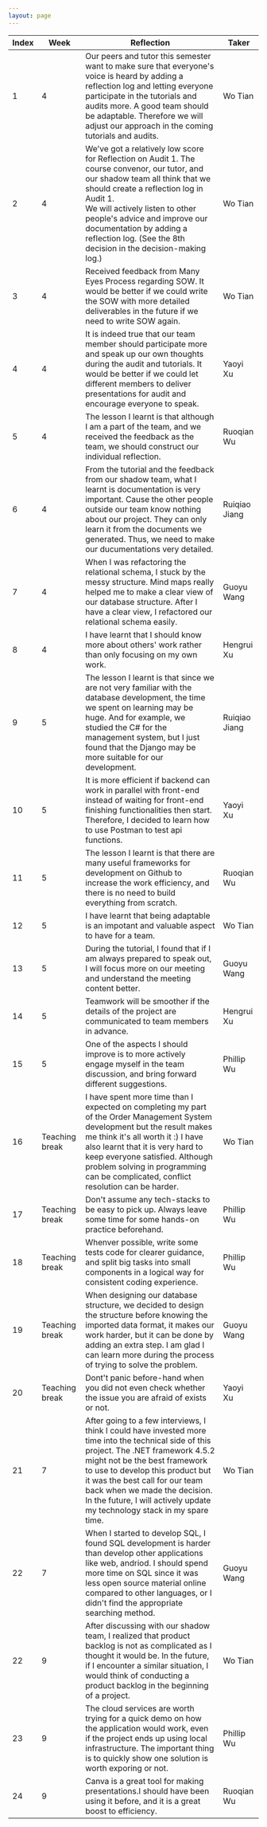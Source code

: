 ```yaml
---
layout: page
---
```


| **Index** | **Week**       | **Reflection**                                                                                                                                                                                                                                                                                                                                              | **Taker**     |
| --------- | -------------- | ----------------------------------------------------------------------------------------------------------------------------------------------------------------------------------------------------------------------------------------------------------------------------------------------------------------------------------------------------------- | ------------- |
| 1         | 4              | Our peers and tutor this semester want to make sure that everyone's voice is heard by adding a reflection log and letting everyone participate in the tutorials and audits more. A good team should be adaptable. Therefore we will adjust our approach in the coming tutorials and audits.                                                                 | Wo Tian       |
| 2         | 4              | We've got a relatively low score for Reflection on Audit 1. The course convenor, our tutor, and our shadow team all think that we should create a reflection log in Audit 1. <br/> We will actively listen to other people's advice and improve our documentation by adding a reflection log. (See the 8th decision in the decision-making log.)            | Wo Tian       |
| 3         | 4              | Received feedback from Many Eyes Process regarding SOW. It would be better if we could write the SOW with more detailed deliverables in the future if we need to write SOW again.                                                                                                                                                                           | Wo Tian       |
| 4         | 4              | It is indeed true that our team member should participate more and speak up our own thoughts during the audit and tutorials. It would be better if we could let different members to deliver presentations for audit and encourage everyone to speak.                                                                                                       | Yaoyi Xu      |
| 5         | 4              | The lesson I learnt is that although I am a part of the team, and we received the feedback as the team, we should construct our individual reflection.                                                                                                                                                                                                      | Ruoqian Wu    |
| 6         | 4              | From the tutorial and the feedback from our shadow team, what I learnt is documentation is very important. Cause the other people outside our team know nothing about our project. They can only learn it from the documents we generated. Thus, we need to make our ducumentations very detailed.                                                          | Ruiqiao Jiang |
| 7         | 4              | When I was refactoring the relational schema, I stuck by the messy structure. Mind maps really helped me to make a clear view of our database structure. After I have a clear view, I refactored our relational schema easily.                                                                                                                              | Guoyu Wang    |
| 8         | 4              | I have learnt that I should know more about others' work rather than only focusing on my own work.                                                                                                                                                                                                                                                          | Hengrui Xu    |
| 9         | 5              | The lesson I learnt is that since we are not very familiar with the database development, the time we spent on learning may be huge. And for example, we studied the C# for the management system, but I just found that the Django may be more suitable for our development.                                                                               | Ruiqiao Jiang |
| 10        | 5              | It is more efficient if backend can work in parallel with front-end instead of waiting for front-end finishing functionalities then start. Therefore, I decided to learn how to use Postman to test api functions.                                                                                                                                          | Yaoyi Xu      |
| 11        | 5              | The lesson I learnt is that there are many useful frameworks for development on Github to increase the work efficiency, and there is no need to build everything from scratch.                                                                                                                                                                              | Ruoqian Wu    |
| 12        | 5              | I have learnt that being adaptable is an impotant and valuable aspect to have for a team.                                                                                                                                                                                                                                                                   | Wo Tian       |
| 13        | 5              | During the tutorial, I found that if I am always prepared to speak out, I will focus more on our meeting and understand the meeting content better.                                                                                                                                                                                                         | Guoyu Wang    |
| 14        | 5              | Teamwork will be smoother if the details of the project are communicated to team members in advance.                                                                                                                                                                                                                                                        | Hengrui Xu    |
| 15        | 5              | One of the aspects I should improve is to more actively engage myself in the team discussion, and bring forward different suggestions.                                                                                                                                                                                                                      | Phillip Wu    |
| 16        | Teaching break | I have spent more time than I expected on completing my part of the Order Management System development but the result makes me think it's all worth it :) I have also learnt that it is very hard to keep everyone satisfied. Although problem solving in programming can be complicated, conflict resolution can be harder.                               | Wo Tian       |
| 17        | Teaching break | Don't assume any tech-stacks to be easy to pick up. Always leave some time for some hands-on practice beforehand.                                                                                                                                                                                                                                           | Phillip Wu    |
| 18        | Teaching break | Whenver possible, write some tests code for clearer guidance, and split big tasks into small components in a logical way for consistent coding experience.                                                                                                                                                                                                  | Phillip Wu    |
| 19        | Teaching break | When designing our database structure, we decided to design the structure before knowing the imported data format, it makes our work harder, but it can be done by adding an extra step. I am glad I can learn more during the process of trying to solve the problem.                                                                                      | Guoyu Wang    |
| 20        | Teaching break | Dont't panic before-hand when you did not even check whether the issue you are afraid of exists or not.                                                                                                                                                                                                                                                     | Yaoyi Xu      |
| 21        | 7              | After going to a few interviews, I think I could have invested more time into the technical side of this project. The .NET framework 4.5.2 might not be the best framework to use to develop this product but it was the best call for our team back when we made the decision. In the future, I will actively update my technology stack in my spare time. | Wo Tian       |
| 22        | 7              | When I started to develop SQL, I found SQL development is harder than develop other applications like web, andriod. I should spend more time on SQL since it was less open source material online compared to other languages, or I didn't find the appropriate searching method. | Guoyu Wang |
| 22        | 9              | After discussing with our shadow team, I realized that product backlog is not as complicated as I thought it would be. In the future, if I encounter a similar situation, I would think of conducting a product backlog in the beginning of a project.                                                                                                      | Wo Tian       |
| 23        | 9              | The cloud services are worth trying for a quick demo on how the application would work, even if the project ends up using local infrastructure. The important thing is to quickly show one solution is worth exporing or not.                                                                                                                               | Phillip Wu    |
| 24        | 9              |  Canva is a great tool for making presentations.I should have been using it before, and it is a great boost to efficiency.                                                                                                        | Ruoqian Wu    |

